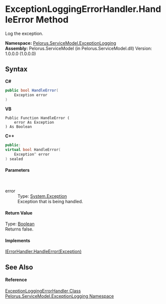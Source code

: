 # ExceptionLoggingErrorHandler.HandleError Method 
 

Log the exception.

**Namespace:**&nbsp;<a href="ABA79858">Pelorus.ServiceModel.ExceptionLogging</a><br />**Assembly:**&nbsp;Pelorus.ServiceModel (in Pelorus.ServiceModel.dll) Version: 1.0.0.0 (1.0.0.0)

## Syntax

**C#**<br />
``` C#
public bool HandleError(
	Exception error
)
```

**VB**<br />
``` VB
Public Function HandleError ( 
	error As Exception
) As Boolean
```

**C++**<br />
``` C++
public:
virtual bool HandleError(
	Exception^ error
) sealed
```


#### Parameters
&nbsp;<dl><dt>error</dt><dd>Type: <a href="http://msdn2.microsoft.com/en-us/library/c18k6c59" target="_blank">System.Exception</a><br />Exception that is being handled.</dd></dl>

#### Return Value
Type: <a href="http://msdn2.microsoft.com/en-us/library/a28wyd50" target="_blank">Boolean</a><br />Returns false.

#### Implements
<a href="http://msdn2.microsoft.com/en-us/library/aa345185" target="_blank">IErrorHandler.HandleError(Exception)</a><br />

## See Also


#### Reference
<a href="266590B4">ExceptionLoggingErrorHandler Class</a><br /><a href="ABA79858">Pelorus.ServiceModel.ExceptionLogging Namespace</a><br />